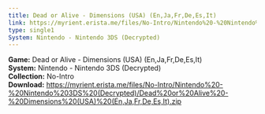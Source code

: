 ```yaml
---
title: Dead or Alive - Dimensions (USA) (En,Ja,Fr,De,Es,It)
link: https://myrient.erista.me/files/No-Intro/Nintendo%20-%20Nintendo%203DS%20(Decrypted)/Dead%20or%20Alive%20-%20Dimensions%20(USA)%20(En,Ja,Fr,De,Es,It).zip
type: single1
System: Nintendo - Nintendo 3DS (Decrypted)
---
```

<b>Game:</b> Dead or Alive - Dimensions (USA) (En,Ja,Fr,De,Es,It)<br>
<b>System:</b> Nintendo - Nintendo 3DS (Decrypted)<br>
<b>Collection:</b> No-Intro<br>
<b>Download:</b> https://myrient.erista.me/files/No-Intro/Nintendo%20-%20Nintendo%203DS%20(Decrypted)/Dead%20or%20Alive%20-%20Dimensions%20(USA)%20(En,Ja,Fr,De,Es,It).zip